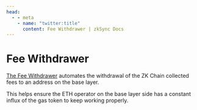 ```yaml
---
head:
  - - meta
    - name: "twitter:title"
      content: Fee Withdrawer | zkSync Docs
---
```


# Fee Withdrawer

[The Fee Withdrawer](https://github.com/matter-labs/era-fee-withdrawer) automates the withdrawal of the ZK Chain collected fees to an address on the base layer.

This helps ensure the ETH operator on the base layer side has a constant influx of the gas token to keep working properly.
